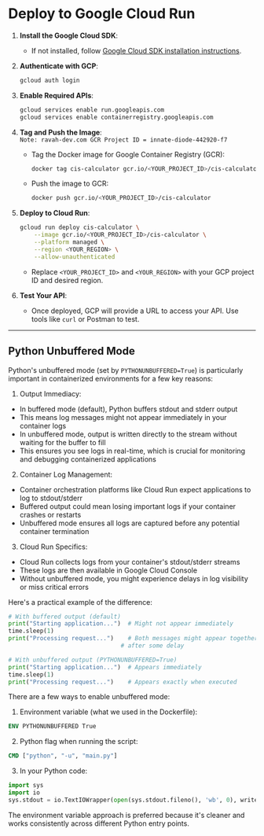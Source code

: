 # Deploy to Google Cloud Run

1. **Install the Google Cloud SDK**:
   - If not installed, follow [Google Cloud SDK installation instructions](https://cloud.google.com/sdk/docs/install).

2. **Authenticate with GCP**:

   ```bash
   gcloud auth login
   ```

3. **Enable Required APIs**:

   ```bash
   gcloud services enable run.googleapis.com
   gcloud services enable containerregistry.googleapis.com
   ```

4. **Tag and Push the Image**:  
`Note: ravah-dev.com GCR Project ID = innate-diode-442920-f7  `

   - Tag the Docker image for Google Container Registry (GCR):

     ```bash
     docker tag cis-calculator gcr.io/<YOUR_PROJECT_ID>/cis-calculator
     ```

   - Push the image to GCR:

     ```bash
     docker push gcr.io/<YOUR_PROJECT_ID>/cis-calculator
     ```

5. **Deploy to Cloud Run**:

   ```bash
   gcloud run deploy cis-calculator \
       --image gcr.io/<YOUR_PROJECT_ID>/cis-calculator \
       --platform managed \
       --region <YOUR_REGION> \
       --allow-unauthenticated
   ```

   - Replace `<YOUR_PROJECT_ID>` and `<YOUR_REGION>` with your GCP project ID and desired region.

6. **Test Your API**:
   - Once deployed, GCP will provide a URL to access your API. Use tools like `curl` or Postman to test.  

---
## Python Unbuffered Mode
Python's unbuffered mode (set by `PYTHONUNBUFFERED=True`) is particularly important in containerized environments for a few key reasons:

1. Output Immediacy:
- In buffered mode (default), Python buffers stdout and stderr output
- This means log messages might not appear immediately in your container logs
- In unbuffered mode, output is written directly to the stream without waiting for the buffer to fill
- This ensures you see logs in real-time, which is crucial for monitoring and debugging containerized applications

2. Container Log Management:
- Container orchestration platforms like Cloud Run expect applications to log to stdout/stderr
- Buffered output could mean losing important logs if your container crashes or restarts
- Unbuffered mode ensures all logs are captured before any potential container termination

3. Cloud Run Specifics:
- Cloud Run collects logs from your container's stdout/stderr streams
- These logs are then available in Google Cloud Console
- Without unbuffered mode, you might experience delays in log visibility or miss critical errors

Here's a practical example of the difference:

```python
# With buffered output (default)
print("Starting application...")  # Might not appear immediately
time.sleep(1)
print("Processing request...")    # Both messages might appear together
                                # after some delay

# With unbuffered output (PYTHONUNBUFFERED=True)
print("Starting application...")  # Appears immediately
time.sleep(1)
print("Processing request...")    # Appears exactly when executed
```

There are a few ways to enable unbuffered mode:
1. Environment variable (what we used in the Dockerfile):
```dockerfile
ENV PYTHONUNBUFFERED True
```

2. Python flag when running the script:
```dockerfile
CMD ["python", "-u", "main.py"]
```

3. In your Python code:
```python
import sys
import io
sys.stdout = io.TextIOWrapper(open(sys.stdout.fileno(), 'wb', 0), write_through=True)
```

The environment variable approach is preferred because it's cleaner and works consistently across different Python entry points.
